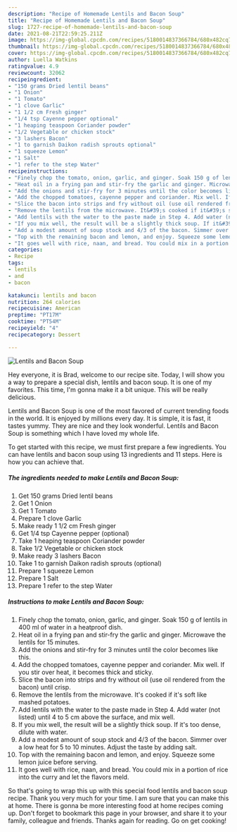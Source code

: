 ```yaml
---
description: "Recipe of Homemade Lentils and Bacon Soup"
title: "Recipe of Homemade Lentils and Bacon Soup"
slug: 1727-recipe-of-homemade-lentils-and-bacon-soup
date: 2021-08-21T22:59:25.211Z
image: https://img-global.cpcdn.com/recipes/5180014837366784/680x482cq70/lentils-and-bacon-soup-recipe-main-photo.jpg
thumbnail: https://img-global.cpcdn.com/recipes/5180014837366784/680x482cq70/lentils-and-bacon-soup-recipe-main-photo.jpg
cover: https://img-global.cpcdn.com/recipes/5180014837366784/680x482cq70/lentils-and-bacon-soup-recipe-main-photo.jpg
author: Luella Watkins
ratingvalue: 4.9
reviewcount: 32062
recipeingredient:
- "150 grams Dried lentil beans"
- "1 Onion"
- "1 Tomato"
- "1 clove Garlic"
- "1 1/2 cm Fresh ginger"
- "1/4 tsp Cayenne pepper optional"
- "1 heaping teaspoon Coriander powder"
- "1/2 Vegetable or chicken stock"
- "3 lashers Bacon"
- "1 to garnish Daikon radish sprouts optional"
- "1 squeeze Lemon"
- "1 Salt"
- "1 refer to the step Water"
recipeinstructions:
- "Finely chop the tomato, onion, garlic, and ginger. Soak 150 g of lentils in 400 ml of water in a heatproof dish."
- "Heat oil in a frying pan and stir-fry the garlic and ginger. Microwave the lentils for 15 minutes."
- "Add the onions and stir-fry for 3 minutes until the color becomes like this."
- "Add the chopped tomatoes, cayenne pepper and coriander. Mix well. If you stir over heat, it becomes thick and sticky."
- "Slice the bacon into strips and fry without oil (use oil rendered from the bacon) until crisp."
- "Remove the lentils from the microwave. It&#39;s cooked if it&#39;s soft like mashed potatoes."
- "Add lentils with the water to the paste made in Step 4. Add water (not listed) until 4 to 5 cm above the surface, and mix well."
- "If you mix well, the result will be a slightly thick soup. If it&#39;s too dense, dilute with water."
- "Add a modest amount of soup stock and 4/3 of the bacon. Simmer over a low heat for 5 to 10 minutes. Adjust the taste by adding salt."
- "Top with the remaining bacon and lemon, and enjoy. Squeeze some lemon juice before serving."
- "It goes well with rice, naan, and bread. You could mix in a portion of rice into the curry and let the flavors meld."
categories:
- Recipe
tags:
- lentils
- and
- bacon

katakunci: lentils and bacon 
nutrition: 264 calories
recipecuisine: American
preptime: "PT17M"
cooktime: "PT54M"
recipeyield: "4"
recipecategory: Dessert

---
```



![Lentils and Bacon Soup](https://img-global.cpcdn.com/recipes/5180014837366784/680x482cq70/lentils-and-bacon-soup-recipe-main-photo.jpg)

Hey everyone, it is Brad, welcome to our recipe site. Today, I will show you a way to prepare a special dish, lentils and bacon soup. It is one of my favorites. This time, I'm gonna make it a bit unique. This will be really delicious.



Lentils and Bacon Soup is one of the most favored of current trending foods in the world. It is enjoyed by millions every day. It is simple, it is fast, it tastes yummy. They are nice and they look wonderful. Lentils and Bacon Soup is something which I have loved my whole life.


To get started with this recipe, we must first prepare a few ingredients. You can have lentils and bacon soup using 13 ingredients and 11 steps. Here is how you can achieve that.

<!--inarticleads1-->

##### The ingredients needed to make Lentils and Bacon Soup:

1. Get 150 grams Dried lentil beans
1. Get 1 Onion
1. Get 1 Tomato
1. Prepare 1 clove Garlic
1. Make ready 1 1/2 cm Fresh ginger
1. Get 1/4 tsp Cayenne pepper (optional)
1. Take 1 heaping teaspoon Coriander powder
1. Take 1/2 Vegetable or chicken stock
1. Make ready 3 lashers Bacon
1. Take 1 to garnish Daikon radish sprouts (optional)
1. Prepare 1 squeeze Lemon
1. Prepare 1 Salt
1. Prepare 1 refer to the step Water




<!--inarticleads2-->

##### Instructions to make Lentils and Bacon Soup:

1. Finely chop the tomato, onion, garlic, and ginger. Soak 150 g of lentils in 400 ml of water in a heatproof dish.
1. Heat oil in a frying pan and stir-fry the garlic and ginger. Microwave the lentils for 15 minutes.
1. Add the onions and stir-fry for 3 minutes until the color becomes like this.
1. Add the chopped tomatoes, cayenne pepper and coriander. Mix well. If you stir over heat, it becomes thick and sticky.
1. Slice the bacon into strips and fry without oil (use oil rendered from the bacon) until crisp.
1. Remove the lentils from the microwave. It&#39;s cooked if it&#39;s soft like mashed potatoes.
1. Add lentils with the water to the paste made in Step 4. Add water (not listed) until 4 to 5 cm above the surface, and mix well.
1. If you mix well, the result will be a slightly thick soup. If it&#39;s too dense, dilute with water.
1. Add a modest amount of soup stock and 4/3 of the bacon. Simmer over a low heat for 5 to 10 minutes. Adjust the taste by adding salt.
1. Top with the remaining bacon and lemon, and enjoy. Squeeze some lemon juice before serving.
1. It goes well with rice, naan, and bread. You could mix in a portion of rice into the curry and let the flavors meld.




So that's going to wrap this up with this special food lentils and bacon soup recipe. Thank you very much for your time. I am sure that you can make this at home. There is gonna be more interesting food at home recipes coming up. Don't forget to bookmark this page in your browser, and share it to your family, colleague and friends. Thanks again for reading. Go on get cooking!
